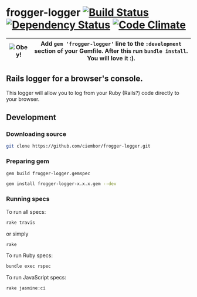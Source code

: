 frogger-logger  [![Build Status](https://travis-ci.org/ciembor/frogger-logger.svg?branch=master)](https://travis-ci.org/ciembor/frogger-logger) [![Dependency Status](https://gemnasium.com/ciembor/frogger-logger.svg)](https://gemnasium.com/ciembor/frogger-logger) [![Code Climate](https://codeclimate.com/github/ciembor/frogger-logger.png)](https://codeclimate.com/github/ciembor/frogger-logger)
=======
|![Obey!](http://oi59.tinypic.com/33lcao2.jpg)|Add `gem 'frogger-logger'` line to the `:development` section of your Gemfile. After this run `bundle install`. You will love it :).|
|:---:|:---:|
## Rails logger for a browser's console.
This logger will allow you to log from your Ruby (Rails?) code directly to your browser.
## Development
### Downloading source
```bash
git clone https://github.com/ciembor/frogger-logger.git
```
### Preparing gem
```bash
gem build frogger-logger.gemspec
```
```bash
gem install frogger-logger-x.x.x.gem --dev
```
### Running specs
To run all specs:
```bash
rake travis
```
or simply
```bash
rake
```
To run Ruby specs:
```bash
bundle exec rspec
```
To run JavaScript specs:
```bash
rake jasmine:ci
```
